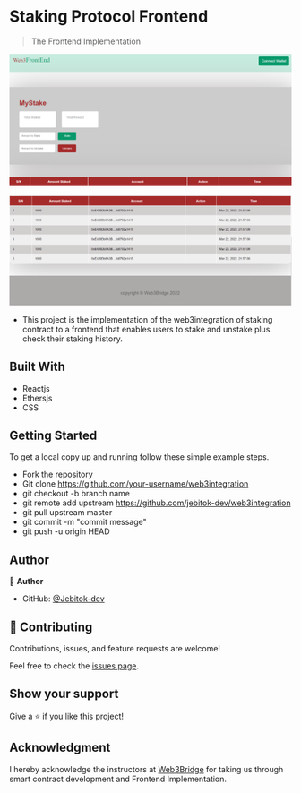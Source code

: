 # Staking Protocol Frontend

> The Frontend Implementation

![screenshot](./public/img2.png)

![screenshot](./public/img1.png)

<!-- Additional description about the project and its features. -->

- This project is the implementation of the web3integration of staking contract to a frontend that enables users to stake and unstake plus check their staking history.
## Built With

- Reactjs
- Ethersjs
- CSS

<!-- ## Live Demo -->

## Getting Started

To get a local copy up and running follow these simple example steps.

- Fork the repository
- Git clone https://github.com/your-username/web3integration
- git checkout -b branch name
- git remote add upstream https://github.com/jebitok-dev/web3integration
- git pull upstream master
- git commit -m "commit message"
- git push -u origin HEAD

## Author

👤 **Author**

- GitHub: [@Jebitok-dev](https://github.com/Jebitok-dev)

## 🤝 Contributing

Contributions, issues, and feature requests are welcome!

Feel free to check the [issues page](issues/).

## Show your support

Give a ⭐️ if you like this project!

## Acknowledgment

 I hereby acknowledge the instructors at [Web3Bridge](Web3Bridge.com) for taking us through smart contract development and Frontend Implementation.
<!-- - Inspiration
- etc --> 

<!-- ## 📝 License -->

<!-- This project is [MIT](lic.url) licensed. -->

